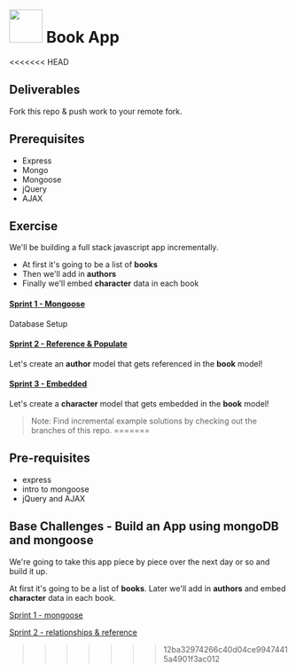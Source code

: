 # <img src="https://cloud.githubusercontent.com/assets/7833470/10423298/ea833a68-7079-11e5-84f8-0a925ab96893.png" width="60"> Book App

<<<<<<< HEAD
## Deliverables

Fork this repo & push work to your remote fork.

## Prerequisites

* Express
* Mongo
* Mongoose
* jQuery
* AJAX

## Exercise

We'll be building a full stack javascript app incrementally.

* At first it's going to be a list of **books**
* Then we'll add in **authors**
* Finally we'll embed **character** data in each book

#### [Sprint 1 - Mongoose](docs/sprint1.md)

Database Setup

#### [Sprint 2 - Reference & Populate](docs/sprint2.md)

Let's create an **author** model that gets referenced in the **book** model!

#### [Sprint 3 - Embedded](docs/sprint3.md)
Let's create a **character** model that gets embedded in the **book** model!

>Note: Find incremental example solutions by checking out the branches of this repo.
=======
## Pre-requisites

* express
* intro to mongoose
* jQuery and AJAX

## Base Challenges - Build an App using mongoDB and mongoose

We're going to take this app piece by piece over the next day or so and build it up.

At first it's going to be a list of **books**.  Later we'll add in **authors** and embed **character** data in each book.


[Sprint 1 - mongoose](docs/sprint1.md)

[Sprint 2 - relationships & reference](docs/sprint2.md)
>>>>>>> 12ba32974266c40d04ce99474415a4901f3ac012
